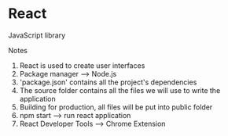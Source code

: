 # React
JavaScript library

Notes
1) React is used to create user interfaces
2) Package manager --> Node.js
3) 'package.json' contains all the project's dependencies
4) The source folder contains all the files we will use to write the application
5) Building for production, all files will be put into public folder
6) npm start --> run react application
7) React Developer Tools --> Chrome Extension